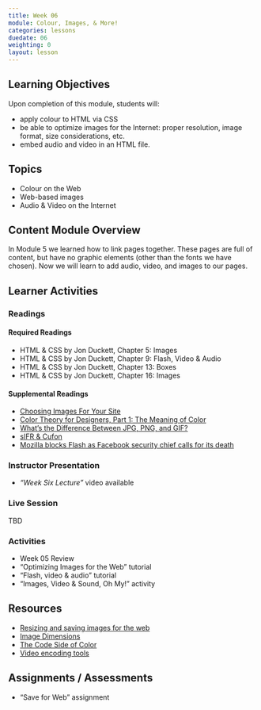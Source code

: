 ```yaml
---
title: Week 06
module: Colour, Images, & More!
categories: lessons
duedate: 06
weighting: 0
layout: lesson
---
```


## Learning Objectives

Upon completion of this module, students will:

- apply colour to HTML via CSS
- be able to optimize images for the Internet: proper resolution, image format, size considerations, etc.
- embed audio and video in an HTML file.

## Topics

- Colour on the Web
- Web-based images
- Audio & Video on the Internet

## Content Module Overview

In Module 5 we learned how to link pages together. These pages are full of content, but have no graphic elements (other than the fonts we have chosen). Now we will learn to add audio, video, and images to our pages.

## Learner Activities

### Readings

#### Required Readings

- HTML & CSS by Jon Duckett, Chapter 5: Images
- HTML & CSS by Jon Duckett, Chapter 9: Flash, Video & Audio
- HTML & CSS by Jon Duckett, Chapter 13: Boxes
- HTML & CSS by Jon Duckett, Chapter 16: Images

#### Supplemental Readings

- [Choosing Images For Your Site](http://htmlandcssbook.com/extras/choosing-images-for-your-site/)
- [Color Theory for Designers, Part 1: The Meaning of Color](http://www.smashingmagazine.com/2010/01/28/color-theory-for-designers-part-1-the-meaning-of-color/)
- [What’s the Difference Between JPG, PNG, and GIF?](http://gizmodo.com/5656669/whats-the-difference-between-jpg-png-and-gif)
- [sIFR & Cufon](http://htmlandcssbook.com/extras/sifr-and-cufon/)
- [Mozilla blocks Flash as Facebook security chief calls for its death](http://www.theverge.com/2015/7/14/8957177/mozilla-blocks-flash-as-facebook-security-chief-calls-for-its-death)

### Instructor Presentation

- _“Week Six Lecture”_ video available

### Live Session

TBD

### Activities

- Week 05 Review
- “Optimizing Images for the Web” tutorial
- “Flash, video & audio” tutorial
- “Images, Video & Sound, Oh My!” activity

## Resources

- [Resizing and saving images for the web](http://htmlandcssbook.com/extras/resizing-and-saving-images-for-the-web/)
- [Image Dimensions](http://htmlandcssbook.com/extras/image-dimensions/)
- [The Code Side of Color](http://www.smashingmagazine.com/2012/10/04/the-code-side-of-color/)
- [Video encoding tools](http://htmlandcssbook.com/extras/encoding-videos-for-the-web/)


## Assignments / Assessments

- “Save for Web” assignment

                                                        

